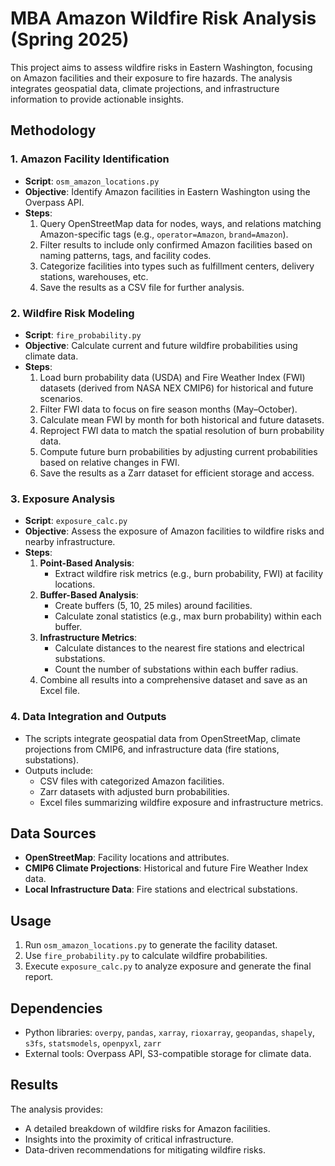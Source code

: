 # MBA Amazon Wildfire Risk Analysis (Spring 2025)

This project aims to assess wildfire risks in Eastern Washington, focusing on Amazon facilities and their exposure to fire hazards. The analysis integrates geospatial data, climate projections, and infrastructure information to provide actionable insights.

## Methodology

### 1. **Amazon Facility Identification**
   - **Script**: `osm_amazon_locations.py`
   - **Objective**: Identify Amazon facilities in Eastern Washington using the Overpass API.
   - **Steps**:
     1. Query OpenStreetMap data for nodes, ways, and relations matching Amazon-specific tags (e.g., `operator=Amazon`, `brand=Amazon`).
     2. Filter results to include only confirmed Amazon facilities based on naming patterns, tags, and facility codes.
     3. Categorize facilities into types such as fulfillment centers, delivery stations, warehouses, etc.
     4. Save the results as a CSV file for further analysis.

### 2. **Wildfire Risk Modeling**
   - **Script**: `fire_probability.py`
   - **Objective**: Calculate current and future wildfire probabilities using climate data.
   - **Steps**:
     1. Load burn probability data (USDA) and Fire Weather Index (FWI) datasets (derived from NASA NEX CMIP6) for historical and future scenarios.
     2. Filter FWI data to focus on fire season months (May–October).
     3. Calculate mean FWI by month for both historical and future datasets.
     4. Reproject FWI data to match the spatial resolution of burn probability data.
     5. Compute future burn probabilities by adjusting current probabilities based on relative changes in FWI.
     6. Save the results as a Zarr dataset for efficient storage and access.

### 3. **Exposure Analysis**
   - **Script**: `exposure_calc.py`
   - **Objective**: Assess the exposure of Amazon facilities to wildfire risks and nearby infrastructure.
   - **Steps**:
     1. **Point-Based Analysis**:
        - Extract wildfire risk metrics (e.g., burn probability, FWI) at facility locations.
     2. **Buffer-Based Analysis**:
        - Create buffers (5, 10, 25 miles) around facilities.
        - Calculate zonal statistics (e.g., max burn probability) within each buffer.
     3. **Infrastructure Metrics**:
        - Calculate distances to the nearest fire stations and electrical substations.
        - Count the number of substations within each buffer radius.
     4. Combine all results into a comprehensive dataset and save as an Excel file.

### 4. **Data Integration and Outputs**
   - The scripts integrate geospatial data from OpenStreetMap, climate projections from CMIP6, and infrastructure data (fire stations, substations).
   - Outputs include:
     - CSV files with categorized Amazon facilities.
     - Zarr datasets with adjusted burn probabilities.
     - Excel files summarizing wildfire exposure and infrastructure metrics.

## Data Sources
- **OpenStreetMap**: Facility locations and attributes.
- **CMIP6 Climate Projections**: Historical and future Fire Weather Index data.
- **Local Infrastructure Data**: Fire stations and electrical substations.

## Usage
1. Run `osm_amazon_locations.py` to generate the facility dataset.
2. Use `fire_probability.py` to calculate wildfire probabilities.
3. Execute `exposure_calc.py` to analyze exposure and generate the final report.

## Dependencies
- Python libraries: `overpy`, `pandas`, `xarray`, `rioxarray`, `geopandas`, `shapely`, `s3fs`, `statsmodels`, `openpyxl`, `zarr`
- External tools: Overpass API, S3-compatible storage for climate data.

## Results
The analysis provides:
- A detailed breakdown of wildfire risks for Amazon facilities.
- Insights into the proximity of critical infrastructure.
- Data-driven recommendations for mitigating wildfire risks.

